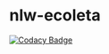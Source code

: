 # nlw-ecoleta

[![Codacy Badge](https://api.codacy.com/project/badge/Grade/894c4f1780a14a45892960fd333ec322)](https://app.codacy.com/manual/henriquepini/nlw-ecoleta?utm_source=github.com&utm_medium=referral&utm_content=henriquepini/nlw-ecoleta&utm_campaign=Badge_Grade_Dashboard)
